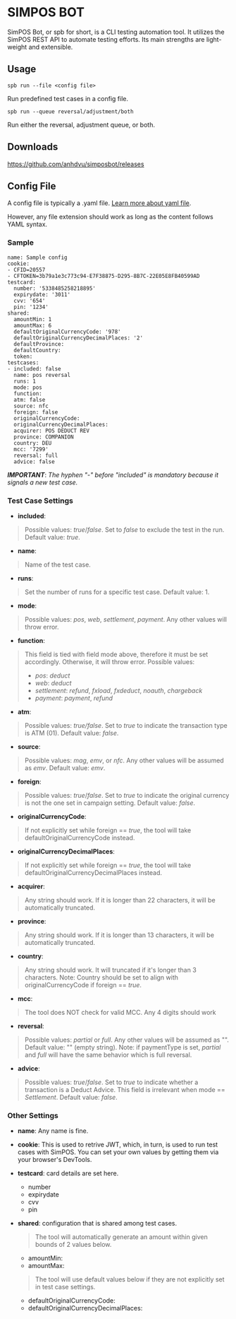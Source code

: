 # **SIMPOS BOT**

SimPOS Bot, or spb for short, is a CLI testing automation tool. 
It utilizes the SimPOS REST API to automate testing efforts.
Its main strengths are light-weight and extensible.
## **Usage**

    spb run --file <config file>
Run predefined test cases in a config file.

    spb run --queue reversal/adjustment/both
Run either the reversal, adjustment queue, or both.

## **Downloads**

https://github.com/anhdvu/simposbot/releases

## **Config File**

A config file is typically a .yaml file. [Learn more about yaml file](https://en.wikipedia.org/wiki/YAML).

However, any file extension should work as long as the content follows YAML syntax.

### **Sample**

    name: Sample config
    cookie:
    - CFID=20557
    - CFTOKEN=3b79a1e3c773c94-E7F38875-D295-8B7C-22E05E8FB40599AD
    testcard:
      number: '5338485258218895'
      expirydate: '3011'
      cvv: '654'
      pin: '1234'
    shared:
      amountMin: 1
      amountMax: 6
      defaultOriginalCurrencyCode: '978'
      defaultOriginalCurrencyDecimalPlaces: '2'
      defaultProvince:
      defaultCountry:
      token:
    testcases:
    - included: false 
      name: pos reversal
      runs: 1 
      mode: pos 
      function: 
      atm: false  
      source: nfc 
      foreign: false 
      originalCurrencyCode: 
      originalCurrencyDecimalPlaces: 
      acquirer: POS DEDUCT REV
      province: COMPANION
      country: DEU
      mcc: '7299'
      reversal: full
      advice: false  


***IMPORTANT***: *The hyphen "-" before "included" is mandatory because it signals a new test case.*

### **Test Case Settings**

- **included**: 
> Possible values: *true*/*false*. Set to *false* to exclude the test in the run. Default value: *true*.
- **name**: 
> Name of the test case.
- **runs**: 
> Set the number of runs for a specific test case. Default value: 1.
- **mode**: 
> Possible values: *pos*, *web*, *settlement*, *payment*. Any other values will throw error.
- **function**:
> This field is tied with field mode above, therefore it must be set accordingly. Otherwise, it will throw error. 
> Possible values:
> - *pos*: *deduct*
> - *web*: *deduct*
> - *settlement*: *refund*, *fxload*, *fxdeduct*, *noauth*, *chargeback*
> - *payment*: *payment*, *refund*
- **atm**: 
> Possible values: *true/false*. Set to *true* to indicate the transaction type is ATM (01). Default value: *false*.
- **source**: 
> Possible values: *mag*, *emv*, or *nfc*. Any other values will be assumed as *emv*. Default value: *emv*.
- **foreign**: 
> Possible values: *true*/*false*. Set to *true* to indicate the original currency is not the one set in campaign setting. Default value: *false*.
- **originalCurrencyCode**: 
> If not explicitly set while foreign == *true*, the tool will take defaultOriginalCurrencyCode instead.
- **originalCurrencyDecimalPlaces**: 
> If not explicitly set while foreign == *true*, the tool will take defaultOriginalCurrencyDecimalPlaces instead.
- **acquirer**:
> Any string should work. If it is longer than 22 characters, it will be automatically truncated.
- **province**:
> Any string should work. If it is longer than 13 characters, it will be automatically truncated.
- **country**: 
> Any string should work. It will truncated if it's longer than 3 characters. Note: Country should be set to align with originalCurrencyCode if foreign == *true*.
- **mcc**:
> The tool does NOT check for valid MCC. Any 4 digits should work
- **reversal**: 
> Possible values: *partial* or *full*. Any other values will be assumed as "". Default value: "" (empty string).
> Note: if paymentType is set, *partial* and *full* will have the same behavior which is full reversal.
- **advice**: 
> Possible values: *true*/*false*. Set to *true* to indicate whether a transaction is a Deduct Advice. This field is irrelevant when mode == *Settlement*. Default value: *false*.

### **Other Settings**

- **name**: Any name is fine.

- **cookie**: This is used to retrive JWT, which, in turn, is used to run test cases with SimPOS. You can set your own values by getting them via your browser's DevTools.
- **testcard**: card details are set here.
  - number
  - expirydate
  - cvv
  - pin

- **shared**: configuration that is shared among test cases.
  > The tool will automatically generate an amount within given bounds of 2 values below.
  - amountMin: 
  - amountMax:
  > The tool will use default values below if they are not explicitly set in test case settings.
  - defaultOriginalCurrencyCode:
  - defaultOriginalCurrencyDecimalPlaces: